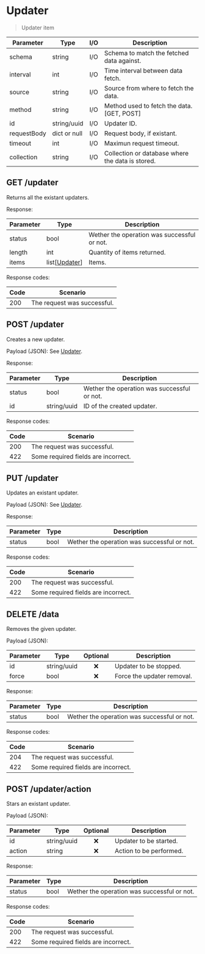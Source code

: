 # Updater

> Updater item

| Parameter   | Type   | I/O  | Description                                         |
| ----------- | ------ | :--: | --------------------------------------------------- |
| schema | string | I/O | Schema to match the fetched data against. |
| interval        | int | I/O | Time interval between data fetch. |
| source        | string | I/O | Source from where to fetch the data. |
| method        | string | I/O | Method used to fetch the data. [GET, POST] |
| id         | string/uuid | I/O | Updater ID. |
| requestBody   | dict or null | I/O | Request body, if existant. |
| timeout   | int | I/O | Maximun request timeout. |
| collection   | string | I/O | Collection or database where the data is stored. |

## GET /updater

Returns all the existant updaters.

Response:

| Parameter   | Type   | Description                                         |
| --------- | ------------------------- | ----------- |
| status     | bool | Wether the operation was successful or not. |
| length     | int | Quantity of items returned. |
| items     | list[[Updater](#Updater)] | Items. |

Response codes:

| Code | Scenario   |
| ---- | -------- |
| 200  | The request was successful. |

## POST /updater

Creates a new updater.

Payload (JSON): See [Updater](#Updater).

Response:

| Parameter   | Type   | Description                                         |
| --------- | ------------------------- | ----------- |
| status     | bool | Wether the operation was successful or not. |
| id     | string/uuid | ID of the created updater. |

Response codes:

| Code | Scenario   |
| ---- | -------- |
| 200  | The request was successful. |
| 422  | Some required fields are incorrect. |

## PUT /updater

Updates an existant updater.

Payload (JSON): See [Updater](#Updater).

Response:

| Parameter   | Type   | Description |
| --------- | ------------------------- | ----------- |
| status     | bool | Wether the operation was successful or not. |

Response codes:

| Code | Scenario   |
| ---- | -------- |
| 200  | The request was successful. |
| 422  | Some required fields are incorrect. |

## DELETE /data

Removes the given updater.

Payload (JSON):

| Parameter   | Type | Optional  | Description                                         |
| --------- | ---- | :----------------: | ------------------------------------------ |
| id  | string/uuid |        :x:         | Updater to be stopped. |
| force  | bool |        :x:         | Force the updater removal. |

Response:

| Parameter   | Type   | Description |
| --------- | ------------------------- | ----------- |
| status     | bool | Wether the operation was successful or not. |

Response codes:

| Code | Scenario   |
| ---- | -------- |
| 204  | The request was successful. |
| 422  | Some required fields are incorrect. |

## POST /updater/action

Stars an existant updater.

Payload (JSON):

| Parameter   | Type | Optional  | Description       |
| --------- | ---- | :----------------: | --------------- |
| id  | string/uuid |        :x:         | Updater to be started. |
| action  | string |        :x:         | Action to be performed. |

Response:

| Parameter   | Type   | Description |
| --------- | ------------------------- | ----------- |
| status     | bool | Wether the operation was successful or not. |

Response codes:

| Code | Scenario   |
| ---- | -------- |
| 200  | The request was successful. |
| 422  | Some required fields are incorrect. |
